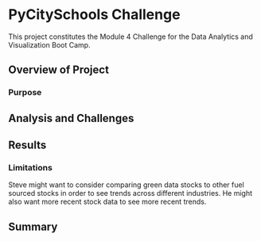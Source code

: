 
# PyCitySchools Challenge

This project constitutes the Module 4 Challenge for the Data Analytics and Visualization Boot Camp.

## Overview of Project

### Purpose



## Analysis and Challenges


## Results

###

### 

### Limitations

Steve might want to consider comparing green data stocks to other fuel sourced stocks in order to see trends across different industries. He might also want more recent stock data to see more recent trends.

## Summary


